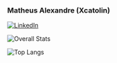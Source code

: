 ### Matheus Alexandre (Xcatolin)


<a href="<https://www.linkedin.com/in/matheus-ab/>">![LinkedIn](https://img.shields.io/badge/LinkedIn-0077B5?style=for-the-badge&logo=linkedin&logoColor=white)</a>



![Overall Stats](https://github-readme-stats.vercel.app/api?username=xcatolin&count_private=true&show_icons=true&hide=contribs)

![Top Langs](https://github-readme-stats.vercel.app/api/top-langs/?username=xcatolin&layout=compact)
